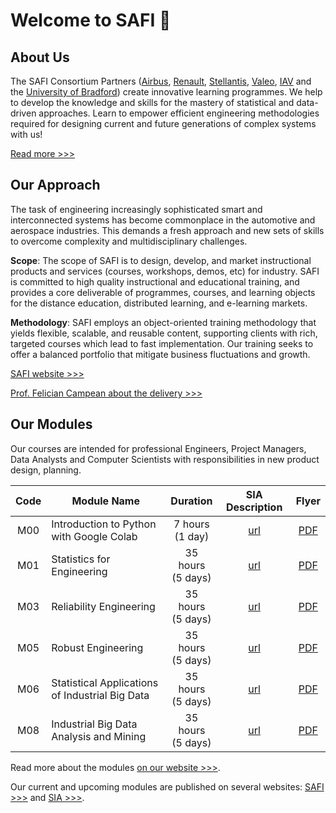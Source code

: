 # Welcome to SAFI :wave:

## About Us

The SAFI Consortium Partners ([Airbus][1], [Renault][2], [Stellantis][3], [Valeo][4], [IAV][5] and the [University of Bradford][6]) create innovative learning programmes. We help to develop the knowledge and skills for the mastery of statistical and data-driven approaches. Learn to empower efficient engineering methodologies required for designing current and future generations of complex systems with us!

[Read more >>>][7]



## Our Approach

The task of engineering increasingly sophisticated smart and interconnected systems has become commonplace in the automotive and aerospace industries. This demands a fresh approach and new sets of skills to overcome complexity and multidisciplinary challenges.

**Scope**: The scope of SAFI is to design, develop, and market instructional products and services (courses, workshops, demos, etc) for industry. SAFI is committed to high quality instructional and educational training, and provides a core deliverable of programmes, courses, and learning objects for the distance education, distributed learning, and e-learning markets.

**Methodology**: SAFI employs an object-oriented training methodology that yields flexible, scalable, and reusable content, supporting clients with rich, targeted courses which lead to fast implementation. Our training seeks to offer a balanced portfolio that mitigate business fluctuations and growth.

[SAFI website >>>][8]

[Prof. Felician Campean about the delivery >>>][9]



## Our Modules

Our courses are intended for professional Engineers, Project Managers, Data Analysts and Computer Scientists with responsibilities in new product design, planning.

| Code | Module Name                                     | Duration             | SIA Description | Flyer     |
| :--: | ----------------------------------------------- | :------------------: | :-------------: | :-------: |
| M00  | Introduction to Python with Google Colab        | 7 hours<br>(1 day)   | [url][10]       | [PDF][16] |
| M01  | Statistics for Engineering                      | 35 hours<br>(5 days) | [url][11]       | [PDF][17] |
| M03  | Reliability Engineering                         | 35 hours<br>(5 days) | [url][12]       | [PDF][18] |
| M05  | Robust Engineering                              | 35 hours<br>(5 days) | [url][13]       | [PDF][19] |
| M06  | Statistical Applications of Industrial Big Data | 35 hours<br>(5 days) | [url][14]       | [PDF][20] |
| M08  | Industrial Big Data Analysis and Mining         | 35 hours<br>(5 days) | [url][15]       | [PDF][21] |

Read more about the modules [on our website >>>][22].

Our current and upcoming modules are published on several websites: [SAFI >>>][23] and [SIA >>>][24].



<!-- LINKS -->
[1]: https://www.airbus.com/en 'Airbus'
[2]: https://www.renaultgroup.com/en/ 'Renault'
[3]: https://www.stellantis.com/en 'Stellantis'
[4]: https://www.valeo.com/en/ 'Valeo'
[5]: https://www.iav.com/en/ 'IAV'
[6]: https://bradford.ac.uk/ 'University of Bradford'
[7]: https://www.bradford.ac.uk/automotive-research-centre/safi/about-us/ 'SAFI: About Us'
[8]: https://www.bradford.ac.uk/automotive-research-centre/safi/ 'SAFI'
[9]: https://www.linkedin.com/feed/update/urn:li:activity:6987023976128507904 'LinkedIn: Felician Campean about SAFI'
[10]: https://www.sia.fr/formations/13-introduction-to-python-with-google-colab-safi-m0 'SIA: About M0'
[11]: https://www.sia.fr/formations/8-statistics-for-engineering 'SIA: About M1'
[12]: https://www.sia.fr/formations/9-statistics-for-engineering-safi-m3 'SIA: About M3'
[13]: https://www.sia.fr/formations/10-robust-engineering 'SIA: About M5'
[14]: https://www.sia.fr/formations/11-statistical-applications-of-industrial-big-data-safi-m6 'SIA: About M6'
[15]: https://www.sia.fr/formations/14-industrial-big-data-analysis-and-mining-safi-m8 'SIA: About M8'
[16]: https://www.sia.fr/medias/files_medias/flyer_safi_m0_maj07-01-2022.pdf 'SIA: M0 PDF Flyer'
[17]: https://www.sia.fr/medias/files_medias/flyer_safi_m1_maj_22-07-2022.pdf 'SIA: M1 PDF Flyer'
[18]: https://www.sia.fr/medias/files_medias/flyer_safi_m3_maj_22-07-2022.pdf 'SIA: M3 PDF Flyer'
[19]: https://www.sia.fr/medias/files_medias/flyer_safi_m5_maj_07-01-2022.pdf 'SIA: M5 PDF Flyer'
[20]: https://www.sia.fr/medias/files_medias/flyer_safi_m6_maj_07-01-2021.pdf 'SIA: M6 PDF Flyer'
[21]: https://www.sia.fr/medias/files_medias/flyer_safi_m8_maj_07-01-2021.pdf 'SIA: M8 PDF Flyer'
[22]: https://www.bradford.ac.uk/automotive-research-centre/safi/safi-modules/ 'SAFI: Our Modules'
[23]: https://www.bradford.ac.uk/automotive-research-centre/safi/upcoming-dates/ 'SAFI: Upcoming Dates'
[24]: https://www.sia.fr/formations/ 'SIA: Upcoming Dates'
